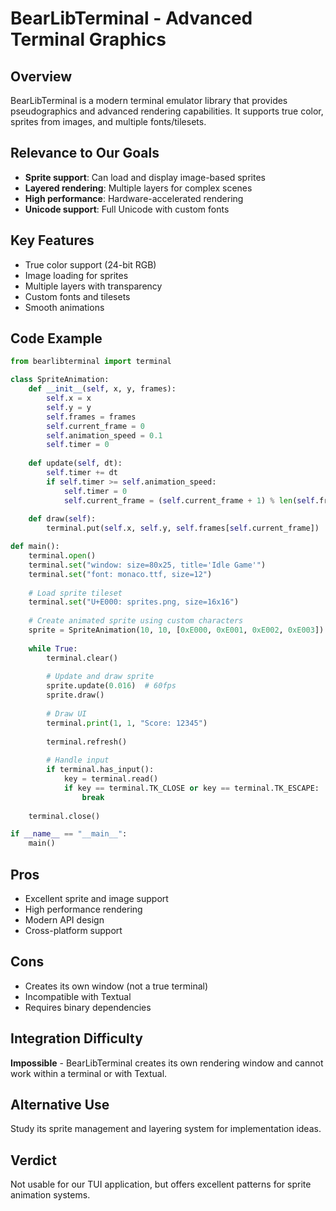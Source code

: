 # BearLibTerminal - Advanced Terminal Graphics

## Overview
BearLibTerminal is a modern terminal emulator library that provides pseudographics and advanced rendering capabilities. It supports true color, sprites from images, and multiple fonts/tilesets.

## Relevance to Our Goals
- **Sprite support**: Can load and display image-based sprites
- **Layered rendering**: Multiple layers for complex scenes
- **High performance**: Hardware-accelerated rendering
- **Unicode support**: Full Unicode with custom fonts

## Key Features
- True color support (24-bit RGB)
- Image loading for sprites
- Multiple layers with transparency
- Custom fonts and tilesets
- Smooth animations

## Code Example
```python
from bearlibterminal import terminal

class SpriteAnimation:
    def __init__(self, x, y, frames):
        self.x = x
        self.y = y
        self.frames = frames
        self.current_frame = 0
        self.animation_speed = 0.1
        self.timer = 0
        
    def update(self, dt):
        self.timer += dt
        if self.timer >= self.animation_speed:
            self.timer = 0
            self.current_frame = (self.current_frame + 1) % len(self.frames)
    
    def draw(self):
        terminal.put(self.x, self.y, self.frames[self.current_frame])

def main():
    terminal.open()
    terminal.set("window: size=80x25, title='Idle Game'")
    terminal.set("font: monaco.ttf, size=12")
    
    # Load sprite tileset
    terminal.set("U+E000: sprites.png, size=16x16")
    
    # Create animated sprite using custom characters
    sprite = SpriteAnimation(10, 10, [0xE000, 0xE001, 0xE002, 0xE003])
    
    while True:
        terminal.clear()
        
        # Update and draw sprite
        sprite.update(0.016)  # 60fps
        sprite.draw()
        
        # Draw UI
        terminal.print(1, 1, "Score: 12345")
        
        terminal.refresh()
        
        # Handle input
        if terminal.has_input():
            key = terminal.read()
            if key == terminal.TK_CLOSE or key == terminal.TK_ESCAPE:
                break
    
    terminal.close()

if __name__ == "__main__":
    main()
```

## Pros
- Excellent sprite and image support
- High performance rendering
- Modern API design
- Cross-platform support

## Cons
- Creates its own window (not a true terminal)
- Incompatible with Textual
- Requires binary dependencies

## Integration Difficulty
**Impossible** - BearLibTerminal creates its own rendering window and cannot work within a terminal or with Textual.

## Alternative Use
Study its sprite management and layering system for implementation ideas.

## Verdict
Not usable for our TUI application, but offers excellent patterns for sprite animation systems.
